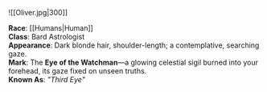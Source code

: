 ![[Oliver.jpg|300]]
  
**Race**: [[Humans|Human]]  
**Class**: Bard  Astrologist  
**Appearance**: Dark blonde hair, shoulder-length; a contemplative, searching gaze.  
**Mark**: The **Eye of the Watchman**—a glowing celestial sigil burned into your forehead, its gaze fixed on unseen truths.  
**Known As**: _"Third Eye"_  